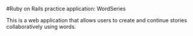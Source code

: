 #Ruby on Rails practice application: WordSeries

This is a web application that allows users to create and continue stories collaboratively using words.  


